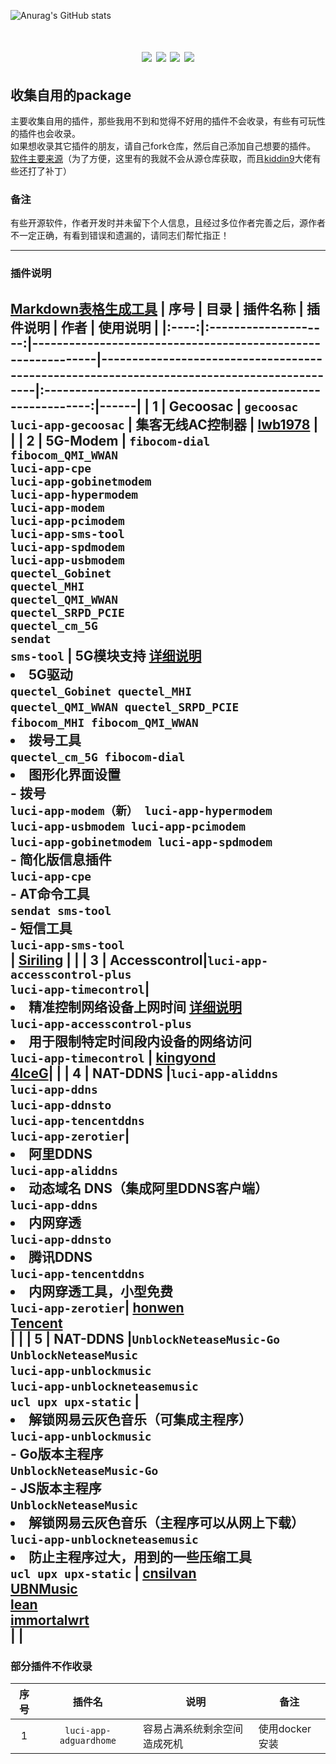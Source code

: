 ![Anurag's GitHub stats](https://github-readme-stats.vercel.app/api?username=tzp001&show_icons=true&theme=radical)
<div align="center">
<h1 align="center"packages</h1>
<img src="https://img.shields.io/github/issues/tzp001/packages?color=green">
<img src="https://img.shields.io/github/stars/tzp001/packages?color=yellow">
<img src="https://img.shields.io/github/forks/tzp001/packages?color=orange">
<img src="https://img.shields.io/github/languages/code-size/tzp001/packages?color=blueviolet">
</div>

## 收集自用的package
主要收集自用的插件，那些我用不到和觉得不好用的插件不会收录，有些有可玩性的插件也会收录。<br>如果想收录其它插件的朋友，请自己fork仓库，然后自己添加自己想要的插件。<br>
[软件主要来源](https://github.com/kiddin9/openwrt-packages/)（为了方便，这里有的我就不会从源仓库获取，而且[kiddin9](https://github.com/kiddin9)大佬有些还打了补丁）

### 备注
有些开源软件，作者开发时并未留下个人信息，且经过多位作者完善之后，源作者不一定正确，有看到错误和遗漏的，请同志们帮忙指正！

-------------------------------
### 插件说明
[Markdown表格生成工具](https://www.tablesgenerator.com/markdown_tables#)
| 序号 |         目录         | 插件名称                                                           | 插件说明                                                                               | 作者                                                     | 使用说明 |
|:----:|:--------------------:|-------------------------------------------------------------|-------------------------------------------------------------------------------------------|:----------------------------------------------------------:|------|
|   1  |       Gecoosac       | ```gecoosac``` <br> ```luci-app-gecoosac```                                                                                                                                                                                                                                                                                                                 | 集客无线AC控制器                                                                            | [lwb1978](https://github.com/lwb1978/openwrt-gecoosac)  |      |
|   2  |   5G-Modem   | ```fibocom-dial ``` <br> ```fibocom_QMI_WWAN``` <br> ```luci-app-cpe ``` <br> ```luci-app-gobinetmodem``` <br> ```luci-app-hypermodem ``` <br> ```luci-app-modem``` <br> ```luci-app-pcimodem ``` <br> ```luci-app-sms-tool``` <br> ```luci-app-spdmodem ``` <br> ```luci-app-usbmodem``` <br> ```quectel_Gobinet ``` <br> ```quectel_MHI``` <br> ```quectel_QMI_WWAN ``` <br> ```quectel_SRPD_PCIE``` <br> ```quectel_cm_5G ``` <br> ```sendat``` <br> ```sms-tool``` | 5G模块支持 [详细说明](https://github.com/Siriling/5G-Modem-Support/blob/main/README.md) <li>5G驱动 <br>  ```quectel_Gobinet quectel_MHI``` <br> ```quectel_QMI_WWAN quectel_SRPD_PCIE``` <br> ```fibocom_MHI fibocom_QMI_WWAN ``` <br>  <li>拨号工具 <br>  ```quectel_cm_5G fibocom-dial``` <br>  <li>图形化界面设置 <br>    - 拨号 <br>    ```luci-app-modem（新） luci-app-hypermodem``` <br> ```luci-app-usbmodem luci-app-pcimodem``` <br> ```luci-app-gobinetmodem luci-app-spdmodem``` <br>    - 简化版信息插件<br>    ```luci-app-cpe``` <br>    - AT命令工具<br>    ```sendat sms-tool``` <br>    - 短信工具<br>    ```luci-app-sms-tool``` <br> | [Siriling](https://github.com/Siriling/5G-Modem-Support) |      |
|   3  | Accesscontrol|```luci-app-accesscontrol-plus``` <br> ```luci-app-timecontrol```| <li>精准控制网络设备上网时间 [详细说明](https://github.com/kingyond/luci-app-accesscontrol-plus/blob/main/README.md)<br> ```luci-app-accesscontrol-plus``` <br> <li>用于限制特定时间段内设备的网络访问<br> ```luci-app-timecontrol```  |   [kingyond](https://github.com/kingyond/luci-app-accesscontrol-plus) <br>[4IceG](https://github.com/4IceG/luci-app-timecontrol)|      |
|   4  | NAT-DDNS   |```luci-app-aliddns``` <br> ```luci-app-ddns``` <br> ```luci-app-ddnsto``` <br> ```luci-app-tencentddns``` <br> ```luci-app-zerotier```| <li>阿里DDNS<br> ```luci-app-aliddns``` <br> <li>动态域名 DNS（集成阿里DDNS客户端）<br>```luci-app-ddns``` <br> <li>内网穿透<br>```luci-app-ddnsto``` <br> <li>腾讯DDNS<br>```luci-app-tencentddns``` <br> <li>内网穿透工具，小型免费<br>```luci-app-zerotier```|   [honwen](https://github.com/honwen/luci-app-aliddns) <br>[Tencent](https://github.com/Tencent-Cloud-Plugins/tencentcloud-openwrt-plugin-ddns)<br>|      | 
|   5  | NAT-DDNS   |```UnblockNeteaseMusic-Go``` <br> ```UnblockNeteaseMusic``` <br> ```luci-app-unblockmusic``` <br> ```luci-app-unblockneteasemusic``` <br> ```ucl upx upx-static``` | <li>解锁网易云灰色音乐（可集成主程序）<br>```luci-app-unblockmusic``` <br> - Go版本主程序<br>```UnblockNeteaseMusic-Go``` <br> - JS版本主程序<br>```UnblockNeteaseMusic``` <br> <li>解锁网易云灰色音乐（主程序可以从网上下载）<br>```luci-app-unblockneteasemusic``` <br> <li>防止主程序过大，用到的一些压缩工具<br>```ucl upx upx-static``` |   [cnsilvan](https://github.com/cnsilvan/UnblockNeteaseMusic) <br>[UBNMusic](https://github.com/UnblockNeteaseMusic/luci-app-unblockneteasemusic)<br>[lean](https://github.com/lean/lede)<br>[immortalwrt](https://github.com/immortalwrt)<br>|      |
---------------------------
### 部分插件不作收录
| 序号 |                       插件名   |         说明            |        备注        |
|:----:|:----------------------------:|-------------------------|---------------------|
|   1  | ```luci-app-adguardhome```   | 容易占满系统剩余空间造成死机 |    使用docker安装|


